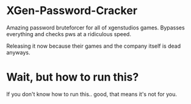 # XGen-Password-Cracker
Amazing password bruteforcer for all of xgenstudios games. Bypasses everything and checks pws at a ridiculous speed.

Releasing it now because their games and the company itself is dead anyways.

# Wait, but how to run this?

If you don't know how to run this.. good, that means it's not for you.
